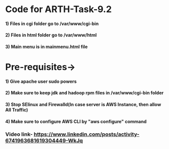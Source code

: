 # Code for ARTH-Task-9.2 ##

#### 1) Files in cgi folder go to /var/www/cgi-bin
#### 2) Files in html folder go to /var/www/html
#### 3) Main menu is in mainmenu.html file

# Pre-requisites->
#### 1) Give apache user sudo powers
#### 2) Make sure to keep jdk and hadoop rpm files in /var/www/cgi-bin folder
#### 3) Stop SElinux and Firewalld(In case server is AWS Instance, then allow All Traffic)
#### 4) Make sure to configure AWS CLI by "aws configure" command

### Video link- https://www.linkedin.com/posts/activity-6741963681619304449-WkJq
